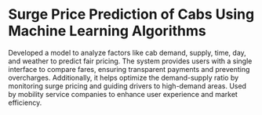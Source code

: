 # Surge Price Prediction of Cabs Using Machine Learning Algorithms
Developed a model to analyze factors like cab demand, supply, time, day, and weather to predict fair pricing. The system provides users with a single interface to compare fares, ensuring transparent payments and preventing overcharges. 
Additionally, it helps optimize the demand-supply ratio by monitoring surge pricing and guiding drivers to high-demand areas. Used by mobility service companies to enhance user experience and market efficiency.
